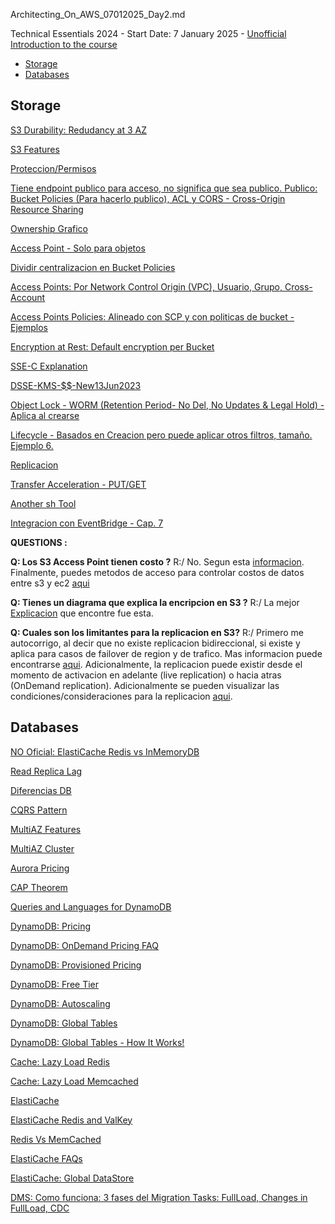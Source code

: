 Architecting_On_AWS_07012025_Day2.md

Technical Essentials 2024 - Start Date: 7 January 2025 - [Unofficial Introduction to the course](./00-Personal_Taughts_07012025.pdf)

- [Storage](#storage)
- [Databases](#databases)

## Storage

[S3 Durability: Redudancy at 3 AZ](https://docs.aws.amazon.com/AmazonS3/latest/userguide/DataDurability.html)

[S3 Features](https://aws.amazon.com/s3/features/)

[Proteccion/Permisos](https://aws.amazon.com/s3/faqs/?nc=sn&loc=7#Security)

[Tiene endpoint publico para acceso, no significa que sea publico. Publico: Bucket Policies (Para hacerlo publico), ACL y CORS - Cross-Origin Resource Sharing](https://aws.amazon.com/blogs/security/iam-policies-and-bucket-policies-and-acls-oh-my-controlling-access-to-s3-resources/)

[Ownership Grafico](https://docs.aws.amazon.com/AmazonS3/latest/userguide/about-object-ownership.html)

[Access Point - Solo para objetos](https://aws.amazon.com/s3/features/access-points/)

[Dividir centralizacion en Bucket Policies](https://aws.amazon.com/blogs/storage/managing-amazon-s3-access-with-vpc-endpoints-and-s3-access-points/)

[Access Points: Por Network Control Origin (VPC), Usuario, Grupo, Cross-Account](https://aws.amazon.com/s3/faqs/?nc=sn&loc=7#S3_Access_Points)

[Access Points Policies: Alineado con SCP y con politicas de bucket - Ejemplos](https://docs.aws.amazon.com/AmazonS3/latest/userguide/access-points-policies.html)

[Encryption at Rest: Default encryption per Bucket](https://docs.aws.amazon.com/AmazonS3/latest/userguide/serv-side-encryption.html)

[SSE-C Explanation](https://docs.aws.amazon.com/AmazonS3/latest/userguide/ServerSideEncryptionCustomerKeys.html)

[DSSE-KMS-$$-New13Jun2023](https://aws.amazon.com/about-aws/whats-new/2023/06/amazon-s3-dual-layer-encryption-compliance-workloads/)

[Object Lock - WORM (Retention Period- No Del, No Updates & Legal Hold) - Aplica al crearse](https://docs.aws.amazon.com/AmazonS3/latest/userguide/object-lock-overview.html)

[Lifecycle - Basados en Creacion pero puede aplicar otros filtros, tamaño. Ejemplo 6.](https://docs.aws.amazon.com/AmazonS3/latest/userguide/lifecycle-configuration-examples.html#lifecycle-config-conceptual-ex6)

[Replicacion](https://docs.aws.amazon.com/AmazonS3/latest/userguide/replication-walkthrough1.html)

[Transfer Acceleration - PUT/GET](https://docs.aws.amazon.com/AmazonS3/latest/userguide/transfer-acceleration-speed-comparison.html)

[Another sh Tool](https://repost.aws/knowledge-center/upload-speed-s3-transfer-acceleration)

[Integracion con EventBridge - Cap. 7 ](https://aws.amazon.com/blogs/aws/new-use-amazon-s3-event-notifications-with-amazon-eventbridge/)

**QUESTIONS :**

**Q: Los S3 Access Point tienen costo ?**
R:/ No. Segun esta [informacion](https://aws.amazon.com/s3/features/access-points/#:~:text=S3%20Access%20Points%20are%20available%20in%20all%20regions%20at%20no%20additional%20cost.). Finalmente, puedes metodos de acceso para controlar costos de datos entre s3 y ec2 [aqui](https://repost.aws/articles/ARjzluyMS8RbeOOK4MGXRG6Q/cost-effective-methods-for-accessing-s3-buckets-cross-region)

**Q: Tienes un diagrama que explica la encripcion en S3 ?**
R:/ La mejor [Explicacion](https://faun.pub/aws-s3-encryption-2f6101573caa) que encontre fue esta.

**Q: Cuales son los limitantes para la replicacion en S3?**
R:/ Primero me autocorrigo, al decir que no existe replicacion bidireccional, si existe y aplica para casos de failover de region y de trafico. Mas informacion puede encontrarse [aqui](https://docs.aws.amazon.com/AmazonS3/latest/userguide/replication.html). Adicionalmente, la replicacion puede existir desde el momento de activacion en adelante (live replication) o hacia atras (OnDemand replication). Adicionalmente se pueden visualizar las condiciones/consideraciones para la replicacion [aqui](https://docs.aws.amazon.com/AmazonS3/latest/userguide/replication-requirements.html).

## Databases

[NO Oficial: ElastiCache Redis vs InMemoryDB](https://cloudwellserved.com/amazon-elasticache-for-redis-vs-amazon-memorydb-for-redis/)

[Read Replica Lag](https://docs.aws.amazon.com/AmazonRDS/latest/UserGuide/USER_ReadRepl.html#USER_ReadRepl.Monitoring.Lag)

[Diferencias DB](https://docs.aws.amazon.com/AmazonRDS/latest/UserGuide/USER_ReadRepl.html#USER_ReadRepl.Overview.Differences)

[CQRS Pattern](https://docs.aws.amazon.com/prescriptive-guidance/latest/modernization-data-persistence/cqrs-pattern.html)

[MultiAZ Features](https://aws.amazon.com/rds/features/multi-az/)

[MultiAZ Cluster](https://docs.aws.amazon.com/AmazonRDS/latest/UserGuide/multi-az-db-clusters-concepts.html)

[Aurora Pricing](https://aws.amazon.com/rds/aurora/pricing/)

[CAP Theorem](https://docs.aws.amazon.com/whitepapers/latest/availability-and-beyond-improving-resilience/cap-theorem.html)

[Queries and Languages for DynamoDB](https://docs.aws.amazon.com/amazondynamodb/latest/developerguide/SQLtoNoSQL.ReadData.Query.html)

[DynamoDB: Pricing](https://repost.aws/knowledge-center/dynamodb-optimize-costs)

[DynamoDB: OnDemand Pricing FAQ](https://aws.amazon.com/dynamodb/pricing/)

[DynamoDB: Provisioned Pricing](https://aws.amazon.com/dynamodb/pricing/provisioned/)

[DynamoDB: Free Tier](https://aws.amazon.com/free/?all-free-tier.sort-by=item.additionalFields.SortRank&all-free-tier.sort-order=asc&awsf.Free%20Tier%20Types=tier%23always-free&awsf.Free%20Tier%20Categories=*all)

[DynamoDB: Autoscaling](https://aws.amazon.com/blogs/database/amazon-dynamodb-auto-scaling-performance-and-cost-optimization-at-any-scale/)

[DynamoDB: Global Tables](https://aws.amazon.com/dynamodb/global-tables/)

[DynamoDB: Global Tables - How It Works!](https://docs.aws.amazon.com/amazondynamodb/latest/developerguide/V2globaltables_HowItWorks.html)

[Cache: Lazy Load Redis](https://docs.aws.amazon.com/AmazonElastiCache/latest/red-ug/Strategies.html)

[Cache: Lazy Load Memcached](https://docs.aws.amazon.com/AmazonElastiCache/latest/mem-ug/Strategies.html)

[ElastiCache](https://aws.amazon.com/elasticache/)

[ElastiCache Redis and ValKey](https://aws.amazon.com/elasticache/redis/)

[Redis Vs MemCached](https://aws.amazon.com/elasticache/redis-vs-memcached/)

[ElastiCache FAQs](https://aws.amazon.com/elasticache/faqs/)

[ElastiCache: Global DataStore](https://aws.amazon.com/elasticache/faqs/#Global_Datastore)

[DMS: Como funciona: 3 fases del Migration Tasks: FullLoad, Changes in FullLoad, CDC](https://docs.aws.amazon.com/dms/latest/userguide/CHAP_Introduction.HighLevelView.html)